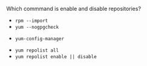 Which commmand is enable and disable repositories?

* `rpm --import`
* `yum --nogpgcheck`
+ `yum-config-manager`
* `yum repolist all`
* `yum repolist enable || disable`

